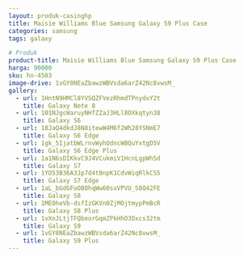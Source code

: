 ```yaml
---
layout: produk-casinghp
title: Maisie Williams Blue Samsung Galaxy S9 Plus Case
categories: samsung
tags: galaxy

# Produk
product-title: Maisie Williams Blue Samsung Galaxy S9 Plus Case
harga: 90000
sku: hn-4503
image-drive: 1vGY8NEaZbawzWBVsda6arZ42Nc8vwsM_
gallery:
  - url: 1HntN9HMCl8YVSQZFVezRhmdTPnydxY2t
    title: Galaxy Note 8
  - url: 101NJgcWaruyNHfZZaJ3HLl8OXkqtyn38
    title: Galaxy S6
  - url: 18JaQ4dkdJ8N8itewW4M6f2Wh28YSNmE7
    title: Galaxy S6 Edge
  - url: 1gk_5IjatbWLrnvWyhQdncWBQuYxtgD5V
    title: Galaxy S6 Edge Plus
  - url: 1a1N6sDIKkvC9J4VCukmiV1HcnLgpWhSd
    title: Galaxy S7
  - url: 1YO53B36A3Jp7d4t0npK1CdvWiqRlkCS5
    title: Galaxy S7 Edge
  - url: 1aL_bGdGFoOB8hqWw60sxVPVU_S8Q42FE
    title: Galaxy S8
  - url: 1MEOheVb-dsfIzGKVn0ZjMOjtmypPmBcR
    title: Galaxy S8 Plus
  - url: 1vXnJLtjTFQbeorGqmZPkHhO3Dxcs32tm
    title: Galaxy S9
  - url: 1vGY8NEaZbawzWBVsda6arZ42Nc8vwsM_
    title: Galaxy S9 Plus
---
```

